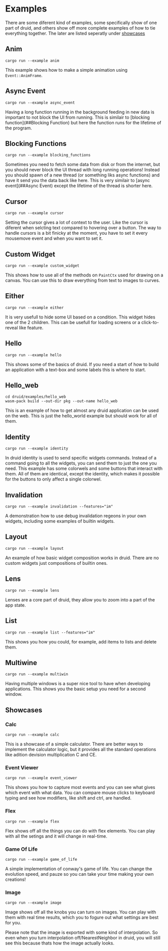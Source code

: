 # Examples

There are some diferent kind of examples, some specifically show of one 
part of druid, and others show off more complete examples of how to tie everything together. The later are listed seperatly under [showcases](##Showcases)  

## Anim
```
cargo run --example anim
```
This example shows how to make a simple animation using `Event::AnimFrame`.

## Async Event
```
cargo run --example async_event
```
Having a long function running in the background feeding in new data is important to not block the UI from running. This is similair to [blocking function](##Blocking Function) but here the function runs for the lifetime of the program. 

## Blocking Functions
```
cargo run --example blocking_functions
```
Sometimes you need to fetch some data from disk or from the internet, but you should never block the UI thread with long running operations! Instead you should spawn of a new thread (or something liks async functions) and have it send you the data back like here. This is very similair to [async event](##Async Event) except the lifetime of the thread is shorter here.

## Cursor
```
cargo run --example cursor
```
Setting the cursor gives a lot of context to the user. Like the cursor is diferent when selcting text compared to hovering over a button. The way to handle cursors is a bit finicky at the moment, you have to set it every mousemove event and when you want to set it.

## Custom Widget
```
cargo run --example custom_widget
```
This shows how to use all of the methods on `PaintCtx` used for drawing on a canvas. You can use this to draw everything from text to images to curves.

## Either
```
cargo run --example either
```
It is very usefull to hide some UI based on a condition. This widget hides one of the 2 children. This can be usefull for loading screens or a click-to-reveal like feature. 

## Hello
```
cargo run --example hello
```
This shows some of the basics of druid. If you need a start of how to build an application with a text-box and some labels this is where to start.

## Hello_web
```
cd druid/examples/hello_web
wasm-pack build --out-dir pkg --out-name hello_web
```
This is an example of how to get almost any druid application can be used on the web. This is just the hello_world example but should work for all of them.

## Identity
```
cargo run --example identity
```
In druid identity is used to send specific widgets commands. Instead of a command going to all the widgets, you can send them to just the one you need. This example has some colorwels and some buttons that interact with them. All of them are identical, except the identity, which makes it possible for the buttons to only affect a single colorwel.

## Invalidation
```
cargo run --example invalidation --features="im"
```
A demonstration how to use debug invalidation regeons in your own widgets, including some examples of builtin widgets.

## Layout
```
cargo run --example layout
```
An example of how basic widget composition works in druid. There are no custom widgets just compositions of builtin ones.

## Lens
```
cargo run --example lens
```
Lenses are a core part of druid, they allow you to zoom into a part of the app state.

## List
```
cargo run --example list --features="im"
```
This shows you how you could, for example, add items to lists and delete them. 

## Multiwine
```
cargo run --example multiwin
```
Having multiple windows is a super nice tool to have when developing applications. This shows you the basic setup you need for a second window.

## Showcases

### Calc
```
cargo run --example calc
```

This is a showcase of a simple calculator. There are better ways to implement the calculator logic, but it provides all the standard operations like adition devision multiplication C and CE.

### Event Viewer
```
cargo run --example event_viewer
```

This shows you how to capture most events and you can see what gives which event with what data. You can compare mouse clicks to keyboard typing and see how modifiers, like shift and ctrl, are handled.

### Flex
```
cargo run --example flex
```

Flex shows off all the things you can do with flex elements. You can play with all the setings and it will change in real-time.

### Game Of Life
```
cargo run --example game_of_life
```

A simple implementation of conway's game of life. You can change the evolution speed, and pauze so you can take your time making your own creations!

### Image
```
cargo run --example image
```

Image shows off all the knobs you can turn on images. You can play with them with real time results, which you to fogure out what settings are best for you.

Please note that the image is exported with some kind of interpolation. So even when you turn interpolation off/NearestNeighbor in druid, you will still see this because thats how the image actually looks.

